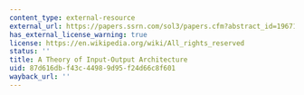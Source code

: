 ```yaml
---
content_type: external-resource
external_url: https://papers.ssrn.com/sol3/papers.cfm?abstract_id=1967148
has_external_license_warning: true
license: https://en.wikipedia.org/wiki/All_rights_reserved
status: ''
title: A Theory of Input-Output Architecture
uid: 87d616db-f43c-4498-9d95-f24d66c8f601
wayback_url: ''
---
```

